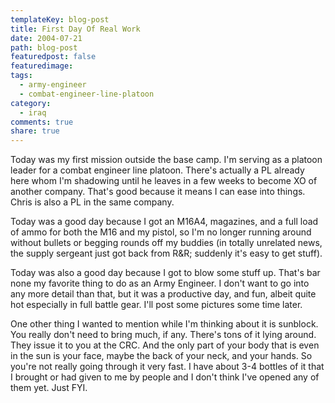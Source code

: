 ```yaml
---
templateKey: blog-post
title: First Day Of Real Work
date: 2004-07-21
path: blog-post
featuredpost: false
featuredimage:
tags:
  - army-engineer
  - combat-engineer-line-platoon
category:
  - iraq
comments: true
share: true
---
```


Today was my first mission outside the base camp. I'm serving as a platoon leader for a combat engineer line platoon. There's actually a PL already here whom I'm shadowing until he leaves in a few weeks to become XO of another company. That's good because it means I can ease into things. Chris is also a PL in the same company.

Today was a good day because I got an M16A4, magazines, and a full load of ammo for both the M16 and my pistol, so I'm no longer running around without bullets or begging rounds off my buddies (in totally unrelated news, the supply sergeant just got back from R&R; suddenly it's easy to get stuff).

Today was also a good day because I got to blow some stuff up. That's bar none my favorite thing to do as an Army Engineer. I don't want to go into any more detail than that, but it was a productive day, and fun, albeit quite hot especially in full battle gear. I'll post some pictures some time later.

One other thing I wanted to mention while I'm thinking about it is sunblock. You really don't need to bring much, if any. There's tons of it lying around. They issue it to you at the CRC. And the only part of your body that is even in the sun is your face, maybe the back of your neck, and your hands. So you're not really going through it very fast. I have about 3-4 bottles of it that I brought or had given to me by people and I don't think I've opened any of them yet. Just FYI.
